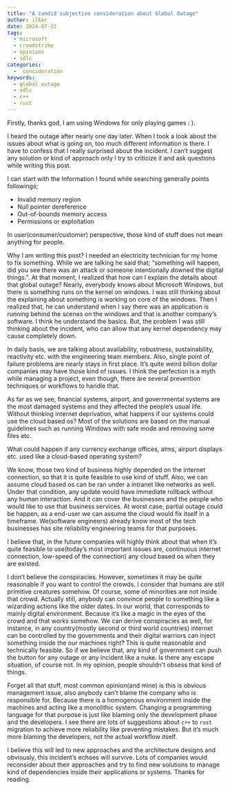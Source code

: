```yaml
---
title: "A candid subjective consideration about Global Outage"
author: ilker
date: 2024-07-22
tags:
  - microsoft
  - crowdstrike
  - opinions
  - sdlc
categories:
  -  consideration
keywords:
  - global outage
  - sdlc
  - c++
  - rust
---
```


Firstly, thanks god, I am using Windows for only playing games : ).

I heard the outage after nearly one day later. When I took a look about the issues about what is going on, too much different information is there. I have to confess that I really surprised about the incident. I can’t suggest any solution or kind of approach only I try to criticize it and ask questions while writing this post.

I can start with the Information I found while searching generally points followings;
- Invalid memory region
- Null pointer dereference
- Out-of-bounds memory access
- Permissions or exploitation


In user(consumer/customer) perspective, those kind of stuff does not mean anything for people.


Why I am writing this post? I needed an electricity technician for my home to fix something. While we are talking he said that; “something will happen, did you see there was an attack or someone intentionally downed the digital things.”. At that moment, I realized that how can I explain the details about that global outage? Nearly, everybody knows about Microsoft Windows, but there is something runs on the kernel on windows. I was still thinking about the explaining about something is working on core of the windows. Then I realized that, he can understand when I say there was an application is running behind the scenes on the windows and that is another company’s software. I think he understand the basics. But, the problem I was still thinking about the incident, who can allow that any kernel dependency may cause completely down.

In daily basis, we are talking about availability, robustness, sustainability, reactivity etc. with the engineering team members. Also, single point of failure problems are nearly stays in first place.  It’s quite weird billion dollar companies may have those kind of issues. I think the perfection is a myth while managing a project, even though, there are several prevention techniques or workflows to handle that.

As far as we see, financial systems, airport, and governmental systems are the most damaged systems and they affected the people’s usual life. Without thinking internet deprivation, what happens if our systems could use the cloud based os? Most of the solutions are based on the manual guidelines such as running Windows with safe mode and removing some files etc.

What could happen if any currency exchange offices, atms, airport displays etc. used like a cloud-based operating system? 

We know, those two kind of business highly depended on the internet connection, so that it is quite feasible to use kind of stuff. Also, we can assume cloud based os can be ran under a intranet like networks as well. Under that condition, any update would have immediate rollback without any human interaction. And it can cover the businesses and the people who would like to use that business services. At worst case, partial outage could be happen, as a end-user we can assume the cloud would fix itself in a timeframe. We(software engineers) already know most of the tech businesses has site reliability engineering teams for that purposes.

I believe that, in the future companies will highly think about that when it’s quite feasible to use(today’s most important issues are, continuous internet connection, low-speed of the connection) any cloud based os when they are existed.

I don’t believe the conspiracies. However, sometimes it may be quite reasonable if you want to control the crowds. I consider that humans are still primitive creatures somehow. Of course, some of minorities are not inside that crowd. Actually still, anybody can convince people to something like a wizarding actions like the older dates. In our world, that corresponds to mainly digital environment. Because it’s like a magic in the eyes of the crowd and that works somehow. We can derive conspiracies as well, for instance, in any country(mostly second or third world countries) internet can be controlled by the governments and their digital warriors can inject something inside the our machines right? This is quite reasonable and technically feasible. So if we believe that, any kind of government can push the button for any outage or any incident like a nuke. Is there any escape situation, of course not. In my opinion, people shouldn't obsess that kind of things.

Forget all that stuff, most common opinion(and mine) is this is obvious management issue, also anybody can’t blame the company who is responsible for. Because there is a homogenous environment inside the machines and acting like a monolithic system. Changing a programming language for that purpose is just like blaming only the development phase and the developers. I see there are lots of suggestions about `c++` to `rust` migration to achieve more reliability like preventing mistakes. But it’s much more blaming the developers, not the actual workflow itself.

I believe this will led to new approaches and the architecture designs and obviously, this incident’s echoes will survive. Lots of companies would reconsider about their approaches and try to find new solutions to manage kind of dependencies inside their applications or systems. Thanks for reading.